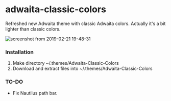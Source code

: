 # adwaita-classic-colors
Refreshed new Adwaita theme with classic Adwaita colors. Actually it's a bit lighter than classic colors.

![screenshot from 2019-02-21 19-48-31](https://user-images.githubusercontent.com/6532000/53186279-b9bc9a80-3611-11e9-8ef9-fb39ca6d79c0.png)

### Installation

1. Make directory ~/.themes/Adwaita-Classic-Colors
2. Download and extract files into ~/.themes/Adwaita-Classic-Colors

### TO-DO

* Fix Nautilus path bar.
